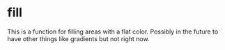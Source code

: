 # fill

This is a function for filling areas with a flat color. Possibly in the 
future to have other things like gradients but not right now.